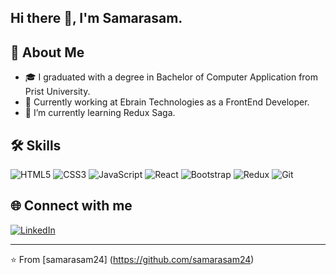 ## Hi there 👋, I'm Samarasam.


## 🚀 About Me

- 🎓 I graduated with a degree in Bachelor of Computer Application from Prist University.
- 💼 Currently working at Ebrain Technologies as a FrontEnd Developer.
-  🌱 I’m currently learning Redux Saga.

## 🛠 Skills

![HTML5](https://img.shields.io/badge/-HTML5-E34F26?logo=html5&logoColor=white) ![CSS3](https://img.shields.io/badge/-CSS3-1572B6?logo=css3&logoColor=white) ![JavaScript](https://img.shields.io/badge/-JavaScript-F7DF1E?logo=javascript&logoColor=black) ![React](https://img.shields.io/badge/-React-61DAFB?logo=react&logoColor=black) ![Bootstrap](https://img.shields.io/badge/-Bootstrap-7952B3?logo=bootstrap&logoColor=white)  ![Redux](https://img.shields.io/badge/Redux-764ABC?style=flat&logo=redux&logoColor=white) ![Git](https://img.shields.io/badge/-Git-F05032?logo=git&logoColor=white)

## 🌐 Connect with me

[![LinkedIn](https://img.shields.io/badge/LinkedIn-blue?style=flat&logo=linkedin&labelColor=blue)](https://www.linkedin.com/in/samarasam-palanidurai-7644592bb/)

---

⭐️ From [samarasam24] (https://github.com/samarasam24)
